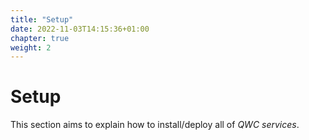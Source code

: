 ```yaml
---
title: "Setup"
date: 2022-11-03T14:15:36+01:00
chapter: true
weight: 2
---
```


# Setup

This section aims to explain how to install/deploy all of *QWC services*.